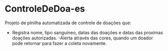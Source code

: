 # ControleDeDoa-es

Projeto de plnilha automatizada de controle de doações que:
- Registra nome, tipo sanguíneo, datas das doações e datas das proximas doações autorizadas.
-Alerta através das cores, quando um doador pode retornar para fazer a coleta novamente.
